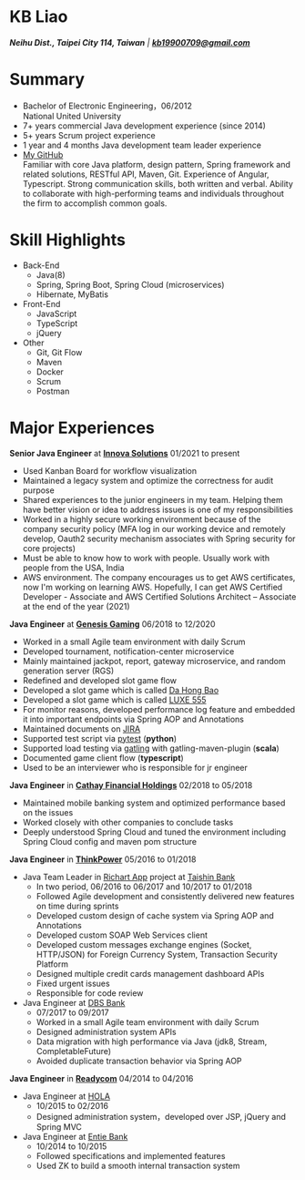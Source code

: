 # **KB** Liao
###### **Neihu Dist., Taipei City 114, Taiwan** | **kb19900709@gmail.com** 

# Summary
- Bachelor of Electronic Engineering，06/2012  
National United University
- 7+ years commercial Java development experience (since 2014) 
- 5+ years Scrum project experience  
- 1 year and 4 months Java development team leader experience  
- [My GitHub](https://github.com/kb19900709)  
Familiar with core Java platform, design pattern, Spring framework and related solutions, RESTful API, Maven, Git. Experience of Angular, Typescript.
Strong communication skills, both written and verbal. Ability to collaborate with high-performing teams and individuals throughout the firm to accomplish common goals.

# Skill Highlights
- Back-End
    - Java(8)
    - Spring, Spring Boot, Spring Cloud (microservices)
    - Hibernate, MyBatis
- Front-End
    - JavaScript
    - TypeScript
    - jQuery
- Other
    - Git, Git Flow
    - Maven
    - Docker
    - Scrum
    - Postman

# Major Experiences
**Senior Java Engineer** at **[Innova Solutions](https://www.innovasolutions.com)** 01/2021 to present
- Used Kanban Board for workflow visualization
- Maintained a legacy system and optimize the correctness for audit purpose
- Shared experiences to the junior engineers in my team. Helping them have better vision or idea to address issues is one of my responsibilities
- Worked in a highly secure working environment because of the company security policy (MFA log in our working device and remotely develop, Oauth2 security mechanism associates with Spring security for core projects)
- Must be able to know how to work with people. Usually work with people from the USA, India
- AWS environment. The company encourages us to get AWS certificates, now I'm working on learning AWS. Hopefully, I can get AWS Certified Developer - Associate and AWS Certified Solutions Architect – Associate at the end of the year (2021)

**Java Engineer** at **[Genesis Gaming](http://www.genesis-games.com)** 06/2018 to 12/2020
- Worked in a small Agile team environment with daily Scrum
- Developed tournament, notification-center microservice
- Mainly maintained jackpot, report, gateway microservice, and random generation server (RGS)
- Redefined and developed slot game flow
- Developed a slot game which is called [Da Hong Bao](https://www.genesis-games.com/games/da-hong-bao-gold/)
- Developed a slot game which is called [LUXE 555](https://www.genesis-games.com/games/luxe-555/)
- For monitor reasons, developed performance log feature and embedded it into important endpoints via Spring AOP and Annotations
- Maintained documents on [JIRA](https://www.atlassian.com/software/jira)
- Supported test script via [pytest](http://docs.pytest.org/en/latest/) (**python**)
- Supported load testing via [gatling](https://gatling.io/docs/2.2/) with gatling-maven-plugin (**scala**)
- Documented game client flow (**typescript**)
- Used to be an interviewer who is responsible for jr engineer
  
**Java Engineer** in **[Cathay Financial Holdings](https://www.cathayholdings.com/en/holdings/intro/intro/about)** 02/2018 to 05/2018   
- Maintained mobile banking system and optimized performance based on the issues
- Worked closely with other companies to conclude tasks
- Deeply understood Spring Cloud and tuned the environment including Spring Cloud config and maven pom structure

**Java Engineer** in **[ThinkPower](https://www.thinkpower.info/)** 05/2016 to 01/2018
- Java Team Leader in [Richart App](https://richart.tw/) project at [Taishin Bank](https://mkp.taishinbank.com.tw/s/2020/181201/index.html)
    - In two period, 06/2016 to 06/2017 and 10/2017 to 01/2018
    - Followed Agile development and consistently delivered new features on time during sprints
    - Developed custom design of cache system via Spring AOP and Annotations
    - Developed custom SOAP Web Services client
    - Developed custom messages exchange engines (Socket, HTTP/JSON) for Foreign Currency System, Transaction Security Platform
    - Designed multiple credit cards management dashboard APIs
    - Fixed urgent issues
    - Responsible for code review
- Java Engineer at [DBS Bank](https://www.dbs.com.tw/index/default.page)
    - 07/2017 to 09/2017
    - Worked in a small Agile team environment with daily Scrum
    - Designed administration system APIs
    - Data migration with high performance via Java (jdk8, Stream, CompletableFuture)
    - Avoided duplicate transaction behavior via Spring AOP

**Java Engineer** in **[Readycom](http://www.readycom.com.tw)** 04/2014 to 04/2016
- Java Engineer at [HOLA](https://www.trplus.com.tw/Hola)
    - 10/2015 to 02/2016
    - Designed administration system，developed over JSP, jQuery and Spring MVC
- Java Engineer at [Entie Bank](http://www.entiebank.com.tw/ENGLISH/index.asp)
    - 10/2014 to 10/2015
    - Followed specifications and implemented features
    - Used ZK to build a smooth internal transaction system
